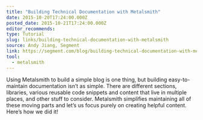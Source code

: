 ```yaml
---
title: "Building Technical Documentation with Metalsmith"
date: 2015-10-20T17:24:00.000Z
posted_date: 2015-10-21T17:24:00.000Z
editor_recommends:
type: Tutorial
slug: links/building-technical-documentation-with-metalsmith
source: Andy Jiang, Segment
link: https://segment.com/blog/building-technical-documentation-with-metalsmith/
tool:
  - metalsmith
---
```

Using Metalsmith to build a simple blog is one thing, but building easy-to-maintain documentation isn’t as simple. There are different sections, libraries, various reusable code snippets and content that live in multiple places, and other stuff to consider. Metalsmith simplifies maintaining all of these moving parts and let’s us focus purely on creating helpful content. Here’s how we did it!



